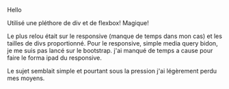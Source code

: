 Hello

Utilisé une pléthore de div et de flexbox! Magique!

Le plus relou était sur le responsive (manque de temps dans mon cas) et les tailles de divs proportionné.
Pour le responsive, simple media query bidon, je me suis pas lancé sur le bootstrap.
j'ai manqué de temps a cause pour faire le forma ipad du responsive.

Le sujet semblait simple et pourtant sous la pression j'ai légèrement perdu mes moyens.

